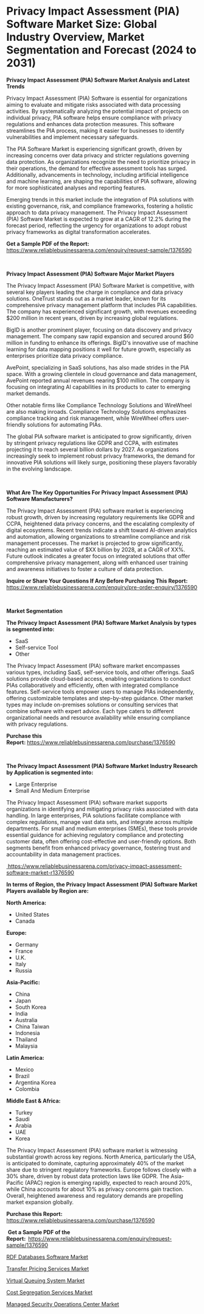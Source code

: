 <p><h1>Privacy Impact Assessment (PIA) Software Market Size: Global Industry Overview, Market Segmentation and Forecast (2024 to 2031)</h1></p><p><strong>Privacy Impact Assessment (PIA) Software Market Analysis and Latest Trends</strong></p>
<p><p>Privacy Impact Assessment (PIA) Software is essential for organizations aiming to evaluate and mitigate risks associated with data processing activities. By systematically analyzing the potential impact of projects on individual privacy, PIA software helps ensure compliance with privacy regulations and enhances data protection measures. This software streamlines the PIA process, making it easier for businesses to identify vulnerabilities and implement necessary safeguards.</p><p>The PIA Software Market is experiencing significant growth, driven by increasing concerns over data privacy and stricter regulations governing data protection. As organizations recognize the need to prioritize privacy in their operations, the demand for effective assessment tools has surged. Additionally, advancements in technology, including artificial intelligence and machine learning, are shaping the capabilities of PIA software, allowing for more sophisticated analyses and reporting features.</p><p>Emerging trends in this market include the integration of PIA solutions with existing governance, risk, and compliance frameworks, fostering a holistic approach to data privacy management. The Privacy Impact Assessment (PIA) Software Market is expected to grow at a CAGR of 12.2% during the forecast period, reflecting the urgency for organizations to adopt robust privacy frameworks as digital transformation accelerates.</p></p>
<p><strong>Get a Sample PDF of the Report:&nbsp;</strong> <a href="https://www.reliablebusinessarena.com/enquiry/request-sample/1376590?utm_campaign=1399&utm_medium=2&utm_source=Github&utm_content=ia&utm_term=23102024&utm_id=privacy-impact-assessment-pia-software">https://www.reliablebusinessarena.com/enquiry/request-sample/1376590</a></p>
<p>&nbsp;</p>
<p><strong>Privacy Impact Assessment (PIA) Software Major Market Players</strong></p>
<p><p>The Privacy Impact Assessment (PIA) Software Market is competitive, with several key players leading the charge in compliance and data privacy solutions. OneTrust stands out as a market leader, known for its comprehensive privacy management platform that includes PIA capabilities. The company has experienced significant growth, with revenues exceeding $200 million in recent years, driven by increasing global regulations.</p><p>BigID is another prominent player, focusing on data discovery and privacy management. The company saw rapid expansion and secured around $60 million in funding to enhance its offerings. BigID's innovative use of machine learning for data mapping positions it well for future growth, especially as enterprises prioritize data privacy compliance.</p><p>AvePoint, specializing in SaaS solutions, has also made strides in the PIA space. With a growing clientele in cloud governance and data management, AvePoint reported annual revenues nearing $100 million. The company is focusing on integrating AI capabilities in its products to cater to emerging market demands.</p><p>Other notable firms like Compliance Technology Solutions and WireWheel are also making inroads. Compliance Technology Solutions emphasizes compliance tracking and risk management, while WireWheel offers user-friendly solutions for automating PIAs.</p><p>The global PIA software market is anticipated to grow significantly, driven by stringent privacy regulations like GDPR and CCPA, with estimates projecting it to reach several billion dollars by 2027. As organizations increasingly seek to implement robust privacy frameworks, the demand for innovative PIA solutions will likely surge, positioning these players favorably in the evolving landscape.</p></p>
<p>&nbsp;</p>
<p><strong>What Are The Key Opportunities For Privacy Impact Assessment (PIA) Software Manufacturers?</strong></p>
<p><p>The Privacy Impact Assessment (PIA) software market is experiencing robust growth, driven by increasing regulatory requirements like GDPR and CCPA, heightened data privacy concerns, and the escalating complexity of digital ecosystems. Recent trends indicate a shift toward AI-driven analytics and automation, allowing organizations to streamline compliance and risk management processes. The market is projected to grow significantly, reaching an estimated value of $XX billion by 2028, at a CAGR of XX%. Future outlook indicates a greater focus on integrated solutions that offer comprehensive privacy management, along with enhanced user training and awareness initiatives to foster a culture of data protection.</p></p>
<p><strong>Inquire or Share Your Questions If Any Before Purchasing This Report:</strong> <a href="https://www.reliablebusinessarena.com/enquiry/pre-order-enquiry/1376590?utm_campaign=1399&utm_medium=2&utm_source=Github&utm_content=ia&utm_term=23102024&utm_id=privacy-impact-assessment-pia-software">https://www.reliablebusinessarena.com/enquiry/pre-order-enquiry/1376590</a></p>
<p>&nbsp;</p>
<p><strong>Market Segmentation</strong></p>
<p><strong>The Privacy Impact Assessment (PIA) Software Market Analysis by types is segmented into:</strong></p>
<p><ul><li>SaaS</li><li>Self-service Tool</li><li>Other</li></ul></p>
<p><p>The Privacy Impact Assessment (PIA) software market encompasses various types, including SaaS, self-service tools, and other offerings. SaaS solutions provide cloud-based access, enabling organizations to conduct PIAs collaboratively and efficiently, often with integrated compliance features. Self-service tools empower users to manage PIAs independently, offering customizable templates and step-by-step guidance. Other market types may include on-premises solutions or consulting services that combine software with expert advice. Each type caters to different organizational needs and resource availability while ensuring compliance with privacy regulations.</p></p>
<p><strong>Purchase this Report:&nbsp;</strong><a href="https://www.reliablebusinessarena.com/purchase/1376590?utm_campaign=1399&utm_medium=2&utm_source=Github&utm_content=ia&utm_term=23102024&utm_id=privacy-impact-assessment-pia-software">https://www.reliablebusinessarena.com/purchase/1376590</a></p>
<p>&nbsp;</p>
<p><strong>The Privacy Impact Assessment (PIA) Software Market Industry Research by Application is segmented into:</strong></p>
<p><ul><li>Large Enterprise</li><li>Small And Medium Enterprise</li></ul></p>
<p><p>The Privacy Impact Assessment (PIA) software market supports organizations in identifying and mitigating privacy risks associated with data handling. In large enterprises, PIA solutions facilitate compliance with complex regulations, manage vast data sets, and integrate across multiple departments. For small and medium enterprises (SMEs), these tools provide essential guidance for achieving regulatory compliance and protecting customer data, often offering cost-effective and user-friendly options. Both segments benefit from enhanced privacy governance, fostering trust and accountability in data management practices.</p></p>
<p><a href="https://www.reliablebusinessarena.com/privacy-impact-assessment-software-market-r1376590?utm_campaign=1399&utm_medium=2&utm_source=Github&utm_content=ia&utm_term=23102024&utm_id=privacy-impact-assessment-pia-software">&nbsp;https://www.reliablebusinessarena.com/privacy-impact-assessment-software-market-r1376590</a></p>
<p><strong>In terms of Region, the Privacy Impact Assessment (PIA) Software Market Players available by Region are:</strong></p>
<p>
    <p> <strong> North America: </strong>
        <ul>
            <li>United States</li>
            <li>Canada</li>
        </ul>
        </p> 
    <p> <strong> Europe: </strong>
        <ul>
            <li>Germany</li>
            <li>France</li>
            <li>U.K.</li>
            <li>Italy</li>
            <li>Russia</li>
        </ul>
        </p> 
    <p> <strong> Asia-Pacific: </strong>
        <ul>
            <li>China</li>
            <li>Japan</li>
            <li>South Korea</li>
            <li>India</li>
            <li>Australia</li>
            <li>China Taiwan</li>
            <li>Indonesia</li>
            <li>Thailand</li>
            <li>Malaysia</li>
        </ul>
        </p> 
    <p> <strong> Latin America: </strong>
        <ul>
            <li>Mexico</li>
            <li>Brazil</li>
            <li>Argentina Korea</li>
            <li>Colombia</li>
        </ul>
        </p> 
    <p> <strong> Middle East & Africa: </strong>
        <ul>
            <li>Turkey</li>
            <li>Saudi</li>
            <li>Arabia</li>
            <li>UAE</li>
            <li>Korea</li>
        </ul>
    </p>
    </p>
<p><p>The Privacy Impact Assessment (PIA) software market is witnessing substantial growth across key regions. North America, particularly the USA, is anticipated to dominate, capturing approximately 40% of the market share due to stringent regulatory frameworks. Europe follows closely with a 30% share, driven by robust data protection laws like GDPR. The Asia-Pacific (APAC) region is emerging rapidly, expected to reach around 20%, while China accounts for about 10% as privacy concerns gain traction. Overall, heightened awareness and regulatory demands are propelling market expansion globally.</p></p>
<p><strong>Purchase this Report: </strong><a href="https://www.reliablebusinessarena.com/purchase/1376590?utm_campaign=1399&utm_medium=2&utm_source=Github&utm_content=ia&utm_term=23102024&utm_id=privacy-impact-assessment-pia-software">https://www.reliablebusinessarena.com/purchase/1376590</a></p>
<p>&nbsp;<strong>Get a Sample PDF of the Report:&nbsp;&nbsp;</strong><a href="https://www.reliablebusinessarena.com/enquiry/request-sample/1376590?utm_campaign=1399&utm_medium=2&utm_source=Github&utm_content=ia&utm_term=23102024&utm_id=privacy-impact-assessment-pia-software">https://www.reliablebusinessarena.com/enquiry/request-sample/1376590</a></p>
<p><strong></strong></p>
<p><p><a href="https://github.com/tamvrosiya/Market-Research-Report-List-6/blob/main/rdf-databases-software-market.md?utm_campaign=1399&utm_medium=2&utm_source=Github&utm_content=ia&utm_term=23102024&utm_id=privacy-impact-assessment-pia-software">RDF Databases Software Market</a></p><p><a href="https://www.linkedin.com/pulse/transfer-pricing-services-market-research-report-exploring-iesce?utm_campaign=1399&utm_medium=2&utm_source=Github&utm_content=ia&utm_term=23102024&utm_id=privacy-impact-assessment-pia-software">Transfer Pricing Services Market</a></p><p><a href="https://www.linkedin.com/pulse/virtual-queuing-system-market-navigating-challenges-unlocking-kvile?utm_campaign=1399&utm_medium=2&utm_source=Github&utm_content=ia&utm_term=23102024&utm_id=privacy-impact-assessment-pia-software">Virtual Queuing System Market</a></p><p><a href="https://www.linkedin.com/pulse/global-cost-segregation-services-market-trends-forecasts-1bbae?utm_campaign=1399&utm_medium=2&utm_source=Github&utm_content=ia&utm_term=23102024&utm_id=privacy-impact-assessment-pia-software">Cost Segregation Services Market</a></p><p><a href="https://www.linkedin.com/pulse/regional-adaptations-global-managed-security-operations-cjhce?utm_campaign=1399&utm_medium=2&utm_source=Github&utm_content=ia&utm_term=23102024&utm_id=privacy-impact-assessment-pia-software">Managed Security Operations Center Market</a></p></p>